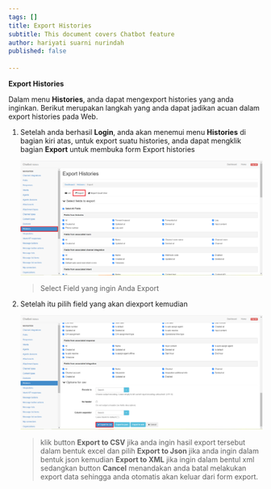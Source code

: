 ```yaml
---
tags: []
title: Export Histories
subtitle: This document covers Chatbot feature
author: hariyati suarni nurindah
published: false

---
```

**Export Histories**

Dalam menu **Histories**, anda dapat mengexport histories yang anda inginkan. Berikut merupakan langkah yang anda dapat jadikan acuan dalam export histories pada Web.

1. Setelah anda berhasil **Login**, anda akan menemui menu **Histories** di bagian kiri atas, untuk export suatu histories, anda dapat mengklik bagian **Export** untuk membuka form Export histories

   ![](/uploads/historiesexport1.PNG)

   > Select Field yang ingin Anda Export
2. Setelah itu pilih field yang akan diexport kemudian

   ![](/uploads/historiesexport2.PNG)

   > klik button **Export to CSV** jika anda ingin hasil export tersebut dalam bentuk excel dan pilih **Export to Json** jika anda ingin dalam bentuk json kemudian **Export to XML** jika ingin dalam bentul xml sedangkan button **Cancel** menandakan anda batal melakukan export data sehingga anda otomatis akan keluar dari form export.